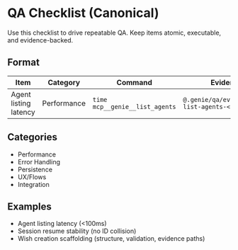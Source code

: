 # QA Checklist (Canonical)

Use this checklist to drive repeatable QA. Keep items atomic, executable, and evidence-backed.

## Format
| Item | Category | Command | Evidence | Status |
|------|----------|---------|----------|--------|
| Agent listing latency | Performance | `time mcp__genie__list_agents` | `@.genie/qa/evidence/cmd-list-agents-<ts>.txt` | TBD |

## Categories
- Performance
- Error Handling
- Persistence
- UX/Flows
- Integration

## Examples
- Agent listing latency (<100ms)
- Session resume stability (no ID collision)
- Wish creation scaffolding (structure, validation, evidence paths)


